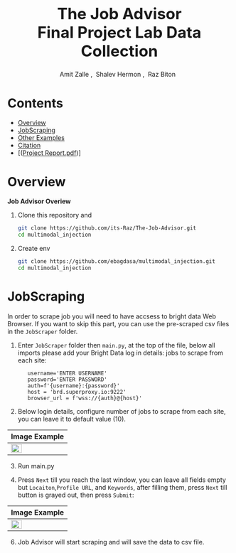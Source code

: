 <h1 align='center' style="text-align:center; font-weight:bold; font-size:2.5em"> The Job Advisor<br>Final Project Lab Data Collection </h1>

<p align='center' style="text-align:center;font-size:1em;">
    <a>Amit Zalle</a>&nbsp;,&nbsp;
    <a>Shalev Hermon</a>&nbsp;,&nbsp;
    <a>Raz Biton</a>&nbsp;&nbsp;
    
    
    
</p>





# Contents

- [Overview](#overview)
- [JobScraping](#JobScraping)
- [Other Examples](#other-examples)
- [Citation](#citation)
- [([Project Report.pdf](https://github.com/its-Raz/The-Job-Advisor/blob/f197cdc85fad47573d7ed96f47640e9e2809c4fb/Project%20Report.pdf))]
# Overview

**Job Advisor Overiew**

1. Clone this repository and 

   ```bash
   git clone https://github.com/its-Raz/The-Job-Advisor.git
   cd multimodal_injection
   ```
2. Create env

   ```bash
   git clone https://github.com/ebagdasa/multimodal_injection.git
   cd multimodal_injection
   ```   



# JobScraping

In order to scrape job you will need to have accsess to bright data Web Browser. If you want to skip this part, you can use the pre-scraped csv files in the `JobScraper` folder.

1. Enter `JobScraper` folder then `main.py`, at the top of the file, below all imports please add your Bright Data log in details:
jobs to scrape from each site:
    ```
       username='ENTER USERNAME'
       password='ENTER PASSWORD'
       auth=f'{username}:{password}'
       host = 'brd.superproxy.io:9222'
       browser_url = f'wss://{auth}@{host}'
   ```
2. Below login details, configure number of jobs to scrape from each site, you can leave it to default value (10).
   
    
|                    Image Example                        | 
| :------------------------------------------------------ | 
|         <img src="./images/login.JPG" width=45%>        |

3. Run main.py

4. Press `Next` till you reach the last window, you can leave all fields empty but `Locaiton`,`Profile URL`, and `Keywords`, after filling them, press `Next`
   till button is grayed out, then press `Submit`:
   
|                    Image Example                        | 
| :------------------------------------------------------ | 
|         <img src="./images/ui_1.JPG" width=45%>         |

6. Job Advisor will start scraping and will save the data to csv file.


